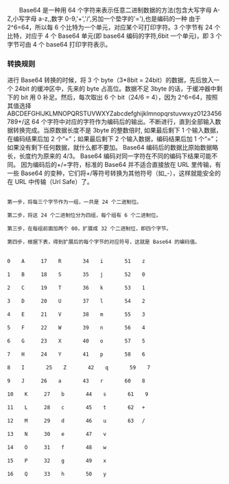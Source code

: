 &emsp;&emsp;Base64 是一种用 64 个字符来表示任意二进制数据的方法(包含大写字母 A-Z,小写字母 a-z,,数字 0-9,'+','/',另加一个垫字的'='),也是编码的一种
由于 2^6=64，所以每 6 个比特为一个单元，对应某个可打印字符。3 个字节有 24 个比特，对应于 4 个 Base64 单元(即 base64 编码的字符,6bit 一个单元)，即 3 个字节可由 4 个 base64 打印字符表示。

### 转换规则

进行 Base64 转换的时候，将 3 个 byte（3\*8bit = 24bit）的数据，先后放入一个 24bit 的缓冲区中，先来的 byte 占高位。数据不足 3byte 的话，于缓冲器中剩下的 bit 用 0 补足。然后，每次取出 6 个 bit（24/6 = 4），因为 2^6=64，按照其值选择 ABCDEFGHIJKLMNOPQRSTUVWXYZabcdefghijklmnopqrstuvwxyz0123456789+/这 64 个字符中对应的字符作为编码后的输出。不断进行，直到全部输入数据转换完成。当原数据长度不是 3byte 的整数倍时, 如果最后剩下 1 个输入数据，在编码结果后加 2 个“=”；如果最后剩下 2 个输入数据，编码结果后加 1 个“=”；如果没有剩下任何数据，就什么都不要加。
Base64 编码后的数据比原始数据略长，长度约为原来的 4/3。
Base64 编码对同一字符在不同的编码下结果可能不同。
因为编码后的+/=字符，标准的 Base64 并不适合直接放在 URL 里传输，有一些 Base64 的变种，它们将+/等符号转换为其他符号（如\_-），这样就能安全的在 URL 中传输（Url Safe）了。

```

第一步，将每三个字节作为一组，一共是 24 个二进制位。

第二步，将这 24 个二进制位分为四组，每个组有 6 个二进制位。

第三步，在每组前面加两个 00，扩展成 32 个二进制位，即四个字节。

第四步，根据下表，得到扩展后的每个字节的对应符号，这就是 Base64 的编码值。

```

```

0 　 A 　　 17 　 R 　　　 34 　 i 　　　 51 　 z

1 　 B 　　 18 　 S 　　　 35 　 j 　　　 52 　 0

2 　 C 　　 19 　 T 　　　 36 　 k 　　　 53 　 1

3 　 D 　　 20 　 U 　　　 37 　 l 　　　 54 　 2

4 　 E 　　 21 　 V 　　　 38 　 m 　　　 55 　 3

5 　 F 　　 22 　 W 　　　 39 　 n 　　　 56 　 4

6 　 G 　　 23 　 X 　　　 40 　 o 　　　 57 　 5

7 　 H 　　 24 　 Y 　　　 41 　 p 　　　 58 　 6

8 　 I 　　　 25 　 Z 　　　 42 　 q 　　　 59 　 7

9 　 J 　　 26 　 a 　　　 43 　 r 　　　 60 　 8

10 　 K 　　 27 　 b 　　　 44 　 s 　　　 61 　 9

11 　 L 　　 28 　 c 　　　 45 　 t 　　　 62 　+

12 　 M 　　 29 　 d 　　　 46 　 u 　　　 63 　/

13 　 N 　　 30 　 e 　　　 47 　 v

14 　 O 　　 31 　 f 　　　 48 　 w

15 　 P 　　 32 　 g 　　　 49 　 x

16 　 Q 　　 33 　 h 　　　 50 　 y

```

```

```
